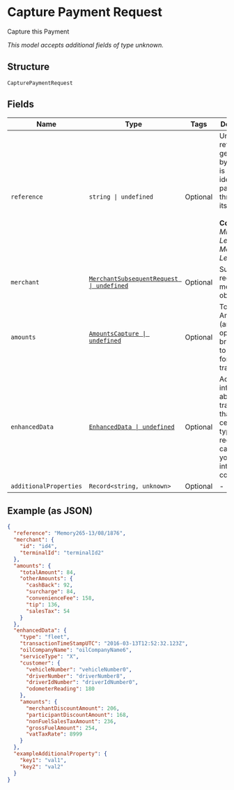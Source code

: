 
# Capture Payment Request

Capture this Payment

*This model accepts additional fields of type unknown.*

## Structure

`CapturePaymentRequest`

## Fields

| Name | Type | Tags | Description |
|  --- | --- | --- | --- |
| `reference` | `string \| undefined` | Optional | Unique reference generated by you that is used to identify a payment throughout its lifecycle.<br><br>**Constraints**: *Minimum Length*: `1`, *Maximum Length*: `64` |
| `merchant` | [`MerchantSubsequentRequest \| undefined`](../../doc/models/merchant-subsequent-request.md) | Optional | Subsequent request merchant object. |
| `amounts` | [`AmountsCapture \| undefined`](../../doc/models/amounts-capture.md) | Optional | Total Amount (and optionally a breakdown) to capture for this transaction. |
| `enhancedData` | [`EnhancedData \| undefined`](../../doc/models/containers/enhanced-data.md) | Optional | Additional information about the transaction that for certain types of requests can reduce your interchange cost. |
| `additionalProperties` | `Record<string, unknown>` | Optional | - |

## Example (as JSON)

```json
{
  "reference": "Memory265-13/08/1876",
  "merchant": {
    "id": "id4",
    "terminalId": "terminalId2"
  },
  "amounts": {
    "totalAmount": 84,
    "otherAmounts": {
      "cashBack": 92,
      "surcharge": 84,
      "convenienceFee": 158,
      "tip": 136,
      "salesTax": 54
    }
  },
  "enhancedData": {
    "type": "fleet",
    "transactionTimeStampUTC": "2016-03-13T12:52:32.123Z",
    "oilCompanyName": "oilCompanyName6",
    "serviceType": "X",
    "customer": {
      "vehicleNumber": "vehicleNumber0",
      "driverNumber": "driverNumber8",
      "driverIdNumber": "driverIdNumber0",
      "odometerReading": 180
    },
    "amounts": {
      "merchantDiscountAmount": 206,
      "participantDiscountAmount": 168,
      "nonFuelSalesTaxAmount": 236,
      "grossFuelAmount": 254,
      "vatTaxRate": 8999
    }
  },
  "exampleAdditionalProperty": {
    "key1": "val1",
    "key2": "val2"
  }
}
```

